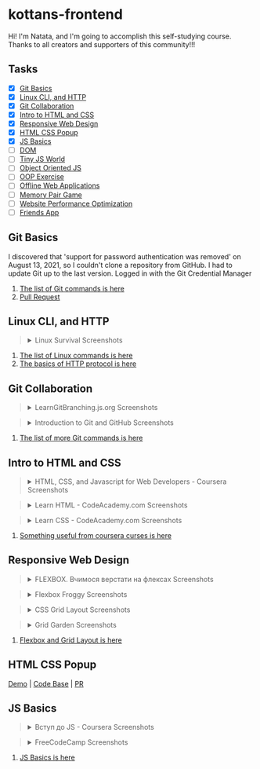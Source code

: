 # kottans-frontend

Hi! I'm Natata, and I'm going to accomplish this self-studying course. 
Thanks to all creators and supporters of this community!!!

## Tasks

-   [x] [Git Basics](#git-basics)
-   [x] [Linux CLI, and HTTP](#linux-cli-and-http)
-   [x] [Git Collaboration](#git-collaboration)
-   [x] [Intro to HTML and CSS](#intro-to-html-and-css)
-   [x] [Responsive Web Design](#responsive-web-design)
-   [x] [HTML CSS Popup](#html-css-popup)
-   [x] [JS Basics](#js-basics)
-   [ ] [DOM](#dom)
-   [ ] [Tiny JS World](#tiny-js-world)
-   [ ] [Object Oriented JS](#object-oriented-js)
-   [ ] [OOP Exercise](#oop-exercise)
-   [ ] [Offline Web Applications](#offline-web-applications)
-   [ ] [Memory Pair Game](#memory-pair-game)
-   [ ] [Website Performance Optimization](#website-performance-optimization)
-   [ ] [Friends App](#friends-app)

## Git Basics

I discovered that 'support for password authentication was removed' on August 13, 2021, so I couldn't clone a repository from GitHub. I had to update Git up to the last version. Logged in with the Git Credential Manager

1. [The list of Git commands is here](task_git_collaboration/git-commands.txt)
2. [Pull Request](https://github.com/kottans/mock-repo/pull/1183)


## Linux CLI, and HTTP

> <details>
>   <summary>Linux Survival Screenshots</summary>
> <img src="task_linux_cli/linux-module1.png">
>   <summary></summary>
> <img src="task_linux_cli/linux-module2.png">
>   <summary></summary>
> <img src="task_linux_cli/linux-module3.png">
>   <summary></summary>
> <img src="task_linux_cli/linux-module4.png">
> </details>


1. [The list of Linux commands is here](task_linux_cli/linux-commands.txt)
2. [The basics of HTTP protocol is here](task_linux_cli/http-protocol.txt)


## Git Collaboration

> <details>
>   <summary>LearnGitBranching.js.org Screenshots</summary>
> <img src="task_git_collaboration/learngitbranching.png">
> </details>

> <details>
>   <summary> Introduction to Git and GitHub Screenshots</summary>
> <img src="task_git_collaboration/intro-git-github_m1.png">
>	<summary> </summary>
> <img src="task_git_collaboration/intro-git-github_m2.png">
>	<summary> </summary>
> <img src="task_git_collaboration/intro-git-github_m3.png">
>	<summary> </summary>
> <img src="task_git_collaboration/intro-git-github_m4.png">
> </details>


1. [The list of more Git commands is here](task_git_collaboration/git-commands.txt)


## Intro to HTML and CSS

> <details>
>   <summary>HTML, CSS, and Javascript for Web Developers - Coursera Screenshots</summary>
> <img src="task_html_css_intro/html-css-javascript_w1.png">
> <img src="task_html_css_intro/html-css-javascript_w2.png">
> </details>

> <details>
>   <summary>Learn HTML - CodeAcademy.com Screenshots</summary>
> <img src="task_html_css_intro/code-academy-html.png">
> </details>

> <details>
>   <summary>Learn CSS - CodeAcademy.com Screenshots</summary>
> <img src="task_html_css_intro/code-academy-css.png">
> </details>



1. [Something useful from coursera curses is here](task_html_css_intro/intro-to-html-css.md)


## Responsive Web Design

> <details>
>   <summary>FLEXBOX. Вчимося верстати на флексах Screenshots</summary>
> <img src="task_responsive_web_design/flexbox-youtube.png">
> </details>

> <details>
>   <summary>Flexbox Froggy Screenshots</summary>
> <img src="task_responsive_web_design/flexbox-froggy.png">
> </details>

> <details>
>   <summary>CSS Grid Layout Screenshots</summary>
> <img src="task_responsive_web_design/grid-youtube.png">
> </details>

> <details>
>   <summary>Grid Garden Screenshots</summary>
> <img src="task_responsive_web_design/grid-garden.png">
> </details>

1. [Flexbox and Grid Layout is here](task_responsive_web_design/responsive-web-design.md)


## HTML CSS Popup
 
[Demo](https://natata-tutorial.github.io/HTML-CSS-Popup/) | [Code Base](https://github.com/natata-tutorial/HTML-CSS-Popup) | [PR](https://github.com/kottans/frontend-2022-homeworks/pull/756)


## JS Basics

> <details>
>   <summary>Вступ до JS - Coursera Screenshots</summary>
> <img src="task_js_basics/intro-to-js.png">
> </details>

> <details>
>   <summary>FreeCodeCamp Screenshots</summary>
> <img src="task_js_basics/freecodecamp-basic-js.png">
> <img src="task_js_basics/freecodecamp-es6.png.png">
> <img src="task_js_basics/freecodecamp-basic-data-structure.png">
> <img src="task_js_basics/freecodecamp-basic-algoritm-scripting.png">
> <img src="task_js_basics/freecodecamp-functional-programming.png">
> <img src="task_js_basics/freecodecamp-intermediate-algorinm-scripting.png">
> </details>

1. [JS Basics is here](task_js_basics/js-basics.md)

